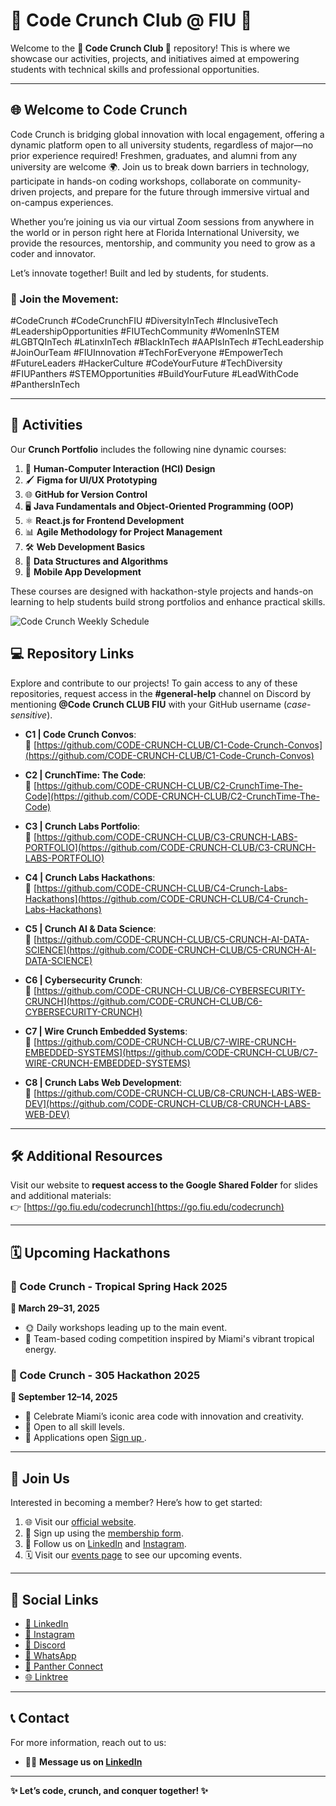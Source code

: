 # 🎉 Code Crunch Club @ FIU 🎉

Welcome to the **🌟 Code Crunch Club 🌟** repository! This is where we showcase our activities, projects, and initiatives aimed at empowering students with technical skills and professional opportunities.

---

## 🌐 Welcome to Code Crunch
Code Crunch is bridging global innovation with local engagement, offering a dynamic platform open to all university students, regardless of major—no prior experience required! Freshmen, graduates, and alumni from any university are welcome 🌍. Join us to break down barriers in technology, participate in hands-on coding workshops, collaborate on community-driven projects, and prepare for the future through immersive virtual and on-campus experiences.

Whether you’re joining us via our virtual Zoom sessions from anywhere in the world or in person right here at Florida International University, we provide the resources, mentorship, and community you need to grow as a coder and innovator.

Let’s innovate together! Built and led by students, for students.

### 🌟 Join the Movement:
#CodeCrunch #CodeCrunchFIU #DiversityInTech #InclusiveTech #LeadershipOpportunities #FIUTechCommunity #WomenInSTEM #LGBTQInTech #LatinxInTech #BlackInTech #AAPIsInTech #TechLeadership #JoinOurTeam #FIUInnovation #TechForEveryone #EmpowerTech #FutureLeaders #HackerCulture #CodeYourFuture #TechDiversity #FIUPanthers #STEMOpportunities #BuildYourFuture #LeadWithCode #PanthersInTech

---

## 🎯 Activities
Our **Crunch Portfolio** includes the following nine dynamic courses:
1. 🎨 **Human-Computer Interaction (HCI) Design**
2. 🖌️ **Figma for UI/UX Prototyping**
3. 🌐 **GitHub for Version Control**
4. 🖥️ **Java Fundamentals and Object-Oriented Programming (OOP)**
5. ⚛️ **React.js for Frontend Development**
6. 📊 **Agile Methodology for Project Management**
7. 🛠️ **Web Development Basics**
8. 🧠 **Data Structures and Algorithms**
9. 📱 **Mobile App Development**

These courses are designed with hackathon-style projects and hands-on learning to help students build strong portfolios and enhance practical skills.

![Code Crunch Weekly Schedule](https://github.com/user-attachments/assets/cbab914b-ba7d-4ba2-a011-0fa6286ee0da)


## 💻 Repository Links

Explore and contribute to our projects! To gain access to any of these repositories, request access in the **#general-help** channel on Discord by mentioning **@Code Crunch CLUB FIU** with your GitHub username (*case-sensitive*).

- **C1 | Code Crunch Convos**:  
  🔗 [https://github.com/CODE-CRUNCH-CLUB/C1-Code-Crunch-Convos](https://github.com/CODE-CRUNCH-CLUB/C1-Code-Crunch-Convos)

- **C2 | CrunchTime: The Code**:  
  🔗 [https://github.com/CODE-CRUNCH-CLUB/C2-CrunchTime-The-Code](https://github.com/CODE-CRUNCH-CLUB/C2-CrunchTime-The-Code)

- **C3 | Crunch Labs Portfolio**:  
  🔗 [https://github.com/CODE-CRUNCH-CLUB/C3-CRUNCH-LABS-PORTFOLIO](https://github.com/CODE-CRUNCH-CLUB/C3-CRUNCH-LABS-PORTFOLIO)

- **C4 | Crunch Labs Hackathons**:  
  🔗 [https://github.com/CODE-CRUNCH-CLUB/C4-Crunch-Labs-Hackathons](https://github.com/CODE-CRUNCH-CLUB/C4-Crunch-Labs-Hackathons)

- **C5 | Crunch AI & Data Science**:  
  🔗 [https://github.com/CODE-CRUNCH-CLUB/C5-CRUNCH-AI-DATA-SCIENCE](https://github.com/CODE-CRUNCH-CLUB/C5-CRUNCH-AI-DATA-SCIENCE)

- **C6 | Cybersecurity Crunch**:  
  🔗 [https://github.com/CODE-CRUNCH-CLUB/C6-CYBERSECURITY-CRUNCH](https://github.com/CODE-CRUNCH-CLUB/C6-CYBERSECURITY-CRUNCH)

- **C7 | Wire Crunch Embedded Systems**:  
  🔗 [https://github.com/CODE-CRUNCH-CLUB/C7-WIRE-CRUNCH-EMBEDDED-SYSTEMS](https://github.com/CODE-CRUNCH-CLUB/C7-WIRE-CRUNCH-EMBEDDED-SYSTEMS)

- **C8 | Crunch Labs Web Development**:  
  🔗 [https://github.com/CODE-CRUNCH-CLUB/C8-CRUNCH-LABS-WEB-DEV](https://github.com/CODE-CRUNCH-CLUB/C8-CRUNCH-LABS-WEB-DEV)

---

## 🛠️ Additional Resources

Visit our website to **request access to the Google Shared Folder** for slides and additional materials:  
👉 [https://go.fiu.edu/codecrunch](https://go.fiu.edu/codecrunch)


---

## 🗓️ Upcoming Hackathons
### 🌴 Code Crunch - Tropical Spring Hack 2025
**📅 March 29–31, 2025**
- 🌞 Daily workshops leading up to the main event.
- 🤝 Team-based coding competition inspired by Miami's vibrant tropical energy.

### 📍 Code Crunch - 305 Hackathon 2025
**📅 September 12–14, 2025**
- 🎉 Celebrate Miami’s iconic area code with innovation and creativity.
- 🌟 Open to all skill levels.
- 📝 Applications open [Sign up ](https://ba-00001.github.io/codecrunchclub/all-tropical-spring-hack25.html).

---

## 🚪 Join Us
Interested in becoming a member? Here’s how to get started:
1. 🌐 Visit our [official website](https://go.fiu.edu/codecrunch).
2. 📝 Sign up using the [membership form](https://ba-00001.github.io/codecrunchclub/all-become-a-member.html).
3. 🔗 Follow us on [LinkedIn](https://www.linkedin.com/company/code-crunch-club/) and [Instagram](https://www.instagram.com/codecrunchclub/).
4. 🗓️ Visit our [events page](https://ba-00001.github.io/codecrunchclub/events.html) to see our upcoming events.

---

## 🌟 Social Links
- [🔗 LinkedIn](https://www.linkedin.com/company/code-crunch-club/)
- [📸 Instagram](https://www.instagram.com/codecrunchclub/)
- [💬 Discord](https://ba-00001.github.io/codecrunchclub/all-discord.html)
- [📱 WhatsApp](https://forms.office.com/r/M5itd5FK32)
- [🏫 Panther Connect](https://fiu.campuslabs.com/engage/organization/codecrunch)
- [🌐 Linktree](https://linktr.ee/CODE.CRUNCH)

---

## 📞 Contact
For more information, reach out to us:
- 🧑‍💻 **Message us on [LinkedIn](https://www.linkedin.com/company/code-crunch-club/)** 

---

**✨ Let’s code, crunch, and conquer together! ✨**
